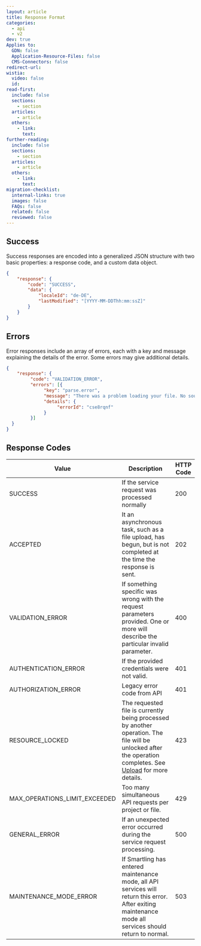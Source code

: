 ```yaml
---
layout: article
title: Response Format
categories:
  - api
  - v2
dev: true
Applies to:
  GDN: false
  Application-Resource-Files: false
  CMS-Connectors: false
redirect-url:
wistia:
  video: false
  id:
read-first:
  include: false
  sections:
    - section
  articles:
    - article
  others:
    - link:
      text:
further-reading:
  include: false
  sections:
    - section
  articles:
    - article
  others:
    - link:
      text:
migration-checklist:
  internal-links: true
  images: false
  FAQs: false
  related: false
  reviewed: false
---
```


## Success

Success responses are encoded into a generalized JSON structure with two basic properties: a response code, and a custom data object.

~~~json
{
    "response": {
        "code": "SUCCESS",
        "data": {
            "localeId": "de-DE",
            "lastModified": "[YYYY-MM-DDThh:mm:ssZ]"
        }
    }
}
~~~

## Errors

Error responses include an array of errors, each with a key and message explaining the details of the error. Some errors may give additional details.

~~~json
{
    "response": {
         "code": "VALIDATION_ERROR",
         "errors": [{
              "key": "parse.error",
              "message": "There was a problem loading your file. No source strings found; Check your configuration http://goo.gl/OW6Q1o",
              "details": {
                   "errorId": "cse8rqnf"
              }
         }]
  }
}
~~~

## Response Codes



| Value | Description | HTTP Code |
| -----     | --------------- | ------------- |
| SUCCESS | If the service request was processed normally | 200 |
| ACCEPTED | It an asynchronous task, such as a file upload, has begun, but is not completed at the time the response is sent. | 202 |
| VALIDATION_ERROR | If something specific was wrong with the request parameters provided. One or more will describe the particular invalid parameter. | 400 |
| AUTHENTICATION_ERROR | If the provided credentials were not valid. | 401 |
| AUTHORIZATION_ERROR | Legacy error code from API | 401 |
| RESOURCE_LOCKED | The requested file is currently being processed by another operation. The file will be unlocked after the operation completes. See [Upload](/developers/API/FileAPI/Upload-File/) for more details. | 423 |
| MAX_OPERATIONS_LIMIT_EXCEEDED | Too many simultaneous API requests per project or file. | 429 |
| GENERAL_ERROR | If an unexpected error occurred during the service request processing. | 500 |
| MAINTENANCE_MODE_ERROR | If Smartling has entered maintenance mode, all API services will return this error. After exiting maintenance mode all services should return to normal. | 503 |

